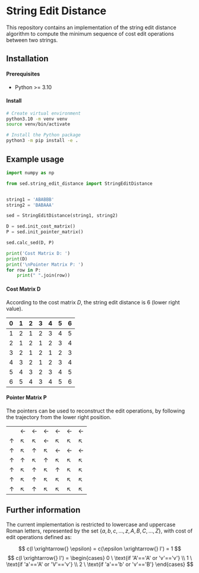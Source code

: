 # String Edit Distance

This repository contains an implementation of the string edit distance algorithm to compute the minimum sequence of cost edit operations between two strings.

## Installation

#### Prerequisites
- Python >= 3.10

#### Install
```bash
# Create virtual environment
python3.10 -m venv venv
source venv/bin/activate

# Install the Python package
python3 -m pip install -e .
```

## Example usage
```python
import numpy as np

from sed.string_edit_distance import StringEditDistance


string1 = 'ABABBB'
string2 = 'BABAAA'

sed = StringEditDistance(string1, string2)

D = sed.init_cost_matrix()
P = sed.init_pointer_matrix()

sed.calc_sed(D, P)

print('Cost Matrix D: ')
print(D)
print('\nPointer Matrix P: ')
for row in P:
    print(" ".join(row))
```

#### Cost Matrix D

According to the cost matrix $D$, the string edit distance is $6$ (lower right value).

| 0 | 1 | 2 | 3 | 4 | 5 | 6 |
|---|---|---|---|---|---|---|
| 1 | 2 | 1 | 2 | 3 | 4 | 5 |
| 2 | 1 | 2 | 1 | 2 | 3 | 4 |
| 3 | 2 | 1 | 2 | 1 | 2 | 3 |
| 4 | 3 | 2 | 1 | 2 | 3 | 4 |
| 5 | 4 | 3 | 2 | 3 | 4 | 5 |
| 6 | 5 | 4 | 3 | 4 | 5 | 6 |

#### Pointer Matrix P

The pointers can be used to reconstruct the edit operations, by following the trajectory from the lower right position.

|   |   |   |   |   |   |   |
|---|---|---|---|---|---|---|
|   | ← | ← | ← | ← | ← | ← |
| ↑ | ↖ | ↖ | ← | ↖ | ↖ | ↖ |
| ↑ | ↖ | ↑ | ↖ | ← | ← | ← |
| ↑ | ↑ | ↖ | ↑ | ↖ | ↖ | ↖ |
| ↑ | ↖ | ↑ | ↖ | ↑ | ↖ | ↖ |
| ↑ | ↖ | ↑ | ↖ | ↖ | ↖ | ↖ |
| ↑ | ↖ | ↑ | ↖ | ↖ | ↖ | ↖ |

## Further information

The current implementation is restricted to lowercase and uppercase Roman letters, represented by the set $\{a, b, c, \ldots, z, A, B, C, \ldots, Z\}$, with cost of edit operations defined as:

$$
c(l \xrightarrow{} \epsilon) = c(\epsilon \xrightarrow{} l') = 1
$$
$$
c(l \xrightarrow{} l') = \begin{cases}
    0 \ \text{if 'A'=='A' or 'v'=='v'} \\
    1 \ \text{if 'a'=='A' or 'V'=='v'} \\
    2 \ \text{if 'a'=='b' or 'v'=='B'}
    \end{cases}
$$